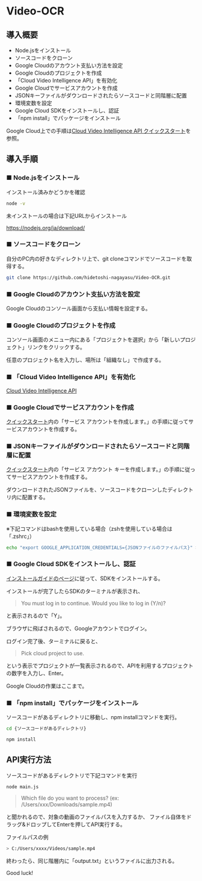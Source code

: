 # Video-OCR

## 導入概要
- Node.jsをインストール
- ソースコードをクローン
- Google Cloudのアカウント支払い方法を設定
- Google Cloudのプロジェクトを作成
- 「Cloud Video Intelligence API」を有効化
- Google Cloudでサービスアカウントを作成
- JSONキーファイルがダウンロードされたらソースコードと同階層に配置
- 環境変数を設定
- Google Cloud SDKをインストールし、認証
- 「npm install」でパッケージをインストール

Google Cloud上での手順は[Cloud Video Intelligence API クイックスタート](https://cloud.google.com/video-intelligence/docs/quickstart-client-libraries?hl=ja)を参照。

## 導入手順

### ■ Node.jsをインストール

インストール済みかどうかを確認

```bash
node -v
```

未インストールの場合は下記URLからインストール

https://nodejs.org/ja/download/

### ■ ソースコードをクローン

自分のPC内の好きなディレクトリ上で、git cloneコマンドでソースコードを取得する。
```bash
git clone https://github.com/hidetoshi-nagayasu/Video-OCR.git
```

### ■ Google Cloudのアカウント支払い方法を設定

Google Cloudのコンソール画面から支払い情報を設定する。

### ■ Google Cloudのプロジェクトを作成

コンソール画面のメニュー内にある「プロジェクトを選択」から「新しいプロジェクト」リンクをクリックする。

任意のプロジェクト名を入力し、場所は「組織なし」で作成する。

### ■ 「Cloud Video Intelligence API」を有効化

[Cloud Video Intelligence API](https://console.cloud.google.com/apis/library/videointelligence.googleapis.com?q=cloudvideo%20intelligence)

### ■ Google Cloudでサービスアカウントを作成

[クイックスタート](https://cloud.google.com/video-intelligence/docs/quickstart-client-libraries?hl=ja)内の「サービス アカウントを作成します。」の手順に従ってサービスアカウントを作成する。

### ■ JSONキーファイルがダウンロードされたらソースコードと同階層に配置

[クイックスタート](https://cloud.google.com/video-intelligence/docs/quickstart-client-libraries?hl=ja)内の「サービス アカウント キーを作成します。」の手順に従ってサービスアカウントを作成する。

ダウンロードされたJSONファイルを、ソースコードをクローンしたディレクトリ内に配置する。

### ■ 環境変数を設定
※下記コマンドはbashを使用している場合（zshを使用している場合は「.zshrc」）
```bash
echo "export GOOGLE_APPLICATION_CREDENTIALS={JSONファイルのファイルパス}" >> ~/.bashrc
```

### ■ Google Cloud SDKをインストールし、認証

[インストールガイドのページ](https://cloud.google.com/sdk/docs/install?hl=ja#windows)に従って、SDKをインストールする。

インストールが完了したらSDKのターミナルが表示され、

> You must log in to continue. Would you like to log in (Y/n)?

と表示されるので「Y」。

ブラウザに飛ばされるので、Googleアカウントでログイン。

ログイン完了後、ターミナルに戻ると、

> Pick cloud project to use.

という表示でプロジェクトが一覧表示されるので、APIを利用するプロジェクトの数字を入力し、Enter。

Google Cloudの作業はここまで。

### ■ 「npm install」でパッケージをインストール

ソースコードがあるディレクトリに移動し、npm installコマンドを実行。

```bash
cd {ソースコードがあるディレクトリ}

npm install
```

## API実行方法
ソースコードがあるディレクトリで下記コマンドを実行
```bash
node main.js
```

> Which file do you want to process? (ex: /Users/xxx/Downloads/sample.mp4)

と聞かれるので、対象の動画のファイルパスを入力するか、
ファイル自体をドラッグ&ドロップしてEnterを押してAPI実行する。

ファイルパスの例
```bash
> C:/Users/xxxx/Videos/sample.mp4
```

終わったら、同じ階層内に「output.txt」というファイルに出力される。

Good luck!
